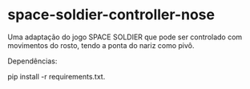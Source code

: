 # space-soldier-controller-nose
 Uma adaptação do jogo SPACE SOLDIER que pode ser controlado com movimentos do rosto, tendo a ponta do nariz como pivô.

 Dependências:

 pip install -r requirements.txt.